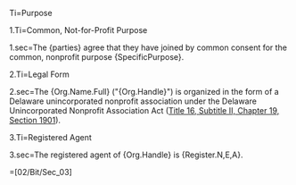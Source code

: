 Ti=Purpose

1.Ti=Common, Not-for-Profit Purpose

1.sec=The {parties} agree that they have joined by common consent for the common, nonprofit purpose {SpecificPurpose}.

2.Ti=Legal Form

2.sec=The {Org.Name.Full} ("{Org.Handle}") is organized in the form of a Delaware unincorporated nonprofit association under the Delaware Unincorporated Nonprofit Association Act (<a href="http://delcode.delaware.gov/title6/c019/index.shtml">Title 16, Subtitle II, Chapter 19, Section 1901</a>).

3.Ti=Registered Agent

3.sec=The registered agent of {Org.Handle} is {Register.N,E,A}.

=[02/Bit/Sec_03]